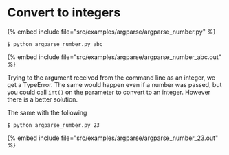# Convert to integers

{% embed include file="src/examples/argparse/argparse_number.py" %}

```
$ python argparse_number.py abc
```
{% embed include file="src/examples/argparse/argparse_number_abc.out" %}


Trying to the argument received from the command
line as an integer, we get a TypeError. The same would happen
even if a number was passed, but you could call `int()`
on the parameter to convert to an integer.
However there is a better solution.



The same with the following


```
$ python argparse_number.py 23
```
{% embed include file="src/examples/argparse/argparse_number_23.out" %}


